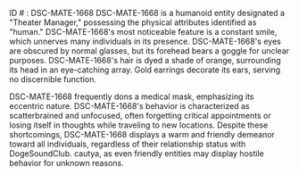 ID # : DSC-MATE-1668
DSC-MATE-1668 is a humanoid entity designated a "Theater Manager," possessing the physical attributes identified as "human." DSC-MATE-1668's most noticeable feature is a constant smile, which unnerves many individuals in its presence. DSC-MATE-1668's eyes are obscured by normal glasses, but its forehead bears a goggle for unclear purposes. DSC-MATE-1668's hair is dyed a shade of orange, surrounding its head in an eye-catching array. Gold earrings decorate its ears, serving no discernible function.

DSC-MATE-1668 frequently dons a medical mask, emphasizing its eccentric nature. DSC-MATE-1668's behavior is characterized as scatterbrained and unfocused, often forgetting critical appointments or losing itself in thoughts while traveling to new locations. Despite these shortcomings, DSC-MATE-1668 displays a warm and friendly demeanor toward all individuals, regardless of their relationship status with DogeSoundClub. cautya, as even friendly entities may display hostile behavior for unknown reasons.